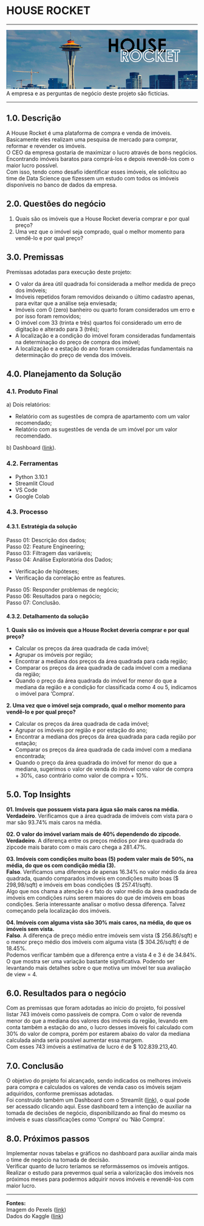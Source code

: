 # HOUSE ROCKET

----
<img src='img/house_rocket.png'>
A empresa e as perguntas de negócio deste projeto são fictícias.

----
## 1.0. Descrição

A House Rocket é uma plataforma de compra e venda de imóveis.<br>
Basicamente eles realizam uma pesquisa de mercado para comprar, reformar e revender os imóveis.<br>
O CEO da empresa gostaria de maximizar o lucro através de bons negócios. Encontrando imóveis baratos para comprá-los e depois revendê-los com o maior lucro possível. <br>
Com isso, tendo como desafio identificar esses imóveis, ele solicitou ao time de Data Science que fizessem um estudo com todos os imóveis disponíveis no banco de dados da empresa.

## 2.0. Questões do negócio

1. Quais são os imóveis que a House Rocket deveria comprar e por qual preço?
2. Uma vez que o imóvel seja comprado, qual o melhor momento para vendê-lo e por qual preço?

## 3.0. Premissas

Premissas adotadas para execução deste projeto:

* O valor da área útil quadrada foi considerada a melhor medida de preço dos imóveis;
* Imóveis repetidos foram removidos deixando o último cadastro apenas, para evitar que a análise seja enviesada;
* Imóveis com 0 (zero) banheiro ou quarto foram considerados um erro e por isso foram removidos;
* O imóvel com 33 (trinta e três) quartos foi considerado um erro de digitação e alterado para 3 (três);
* A localização e a condição do imóvel foram consideradas fundamentais na determinação do preço de compra dos imóvel;
* A localização e a estação do ano foram consideradas fundamentais na determinação do preço de venda dos imóveis.

## 4.0. Planejamento da Solução

### 4.1. Produto Final

a) Dois relatórios:
* Relatório com as sugestões de compra de apartamento com um valor recomendado;
* Relatório com as sugestões de venda de um imóvel por um valor recomendado.

b) Dashboard (<a href="https://mnb-house-rocket.streamlit.app/">link</a>).

### 4.2. Ferramentas
* Python 3.10.1
* Streamlit Cloud
* VS Code
* Google Colab

### 4.3. Processo
#### 4.3.1. Estratégia da solução

Passo 01: Descrição dos dados;<br>
Passo 02: Feature Engineering;<br>
Passo 03: Filtragem das variáveis;<br>
Passo 04: Análise Exploratória dos Dados;
* Verificação de hipóteses;<br>
* Verificação da correlação entre as features.

Passo 05: Responder problemas de negócio;<br>
Passo 06: Resultados para o negócio;<br>
Passo 07: Conclusão.<br>

#### 4.3.2. Detalhamento da solução

**1. Quais são os imóveis que a House Rocket deveria comprar e por qual preço?**
		
* Calcular os preços da área quadrada de cada imóvel;
* Agrupar os imóveis por região;
* Encontrar a mediana dos preços da área quadrada para cada região;
* Comparar os preços da área quadrada de cada imóvel com a mediana da região;
* Quando o preço da área quadrada do imóvel for menor do que a mediana da região e a condição for classificada como 4 ou 5, indicamos o imóvel para ‘Compra’.

**2. Uma vez que o imóvel seja comprado, qual o melhor momento para vendê-lo e por qual preço?**

* Calcular os preços da área quadrada de cada imóvel;
* Agrupar os imóveis por região e por estação do ano;
* Encontrar a mediana dos preços da área quadrada para cada região por estação;
* Comparar os preços da área quadrada de cada imóvel com a mediana encontrada;
* Quando o preço da área quadrada do imóvel for menor do que a mediana, sugerimos o valor de venda do imóvel como valor de compra + 30%, caso contrário como valor de compra + 10%.

## 5.0. Top Insights

**01. Imóveis que possuem vista para água são mais caros na média.**<br>
**Verdadeiro**. Verificamos que a área quadrada de imóveis com vista para o mar são 93.74% mais caros na média.

**02. O valor do imóvel variam mais de 40% dependendo do zipcode.**<br>
**Verdadeiro**. A diferença entre os preços médios por área quadrada do zipcode mais barato com o mais caro chega a 281.47%.

**03. Imóveis com condições muito boas (5) podem valer mais de 50%, na média, do que os com condição média (3).**<br>
**Falso**. Verificamos uma diferença de apenas 16.34% no valor médio da área quadrada, quando comparados imóveis em condições muito boas ($ 298,98/sqft) e imóveis em boas condições ($ 257.41/sqft).<br>
Algo que nos chama a atenção é o fato do valor médio da área quadrada de imóveis em condições ruins serem maiores do que de imóveis em boas condições. Seria interessante analisar o motivo dessa diferença. Talvez começando pela localização dos imóveis.

**04. Imóveis com alguma vista são 30% mais caros, na média, do que os imóveis sem vista.**<br>
**Falso**. A diferença de preço médio entre imóveis sem vista ($ 256.86/sqft) e o menor preço médio dos imóveis com alguma vista ($ 304.26/sqft) é de 18.45%.<br>
Podemos verificar também que a diferença entre a vista 4 e 3 é de 34.84%. O que mostra ser uma variação bastante significativa. Podendo ser levantando mais detalhes sobre o que motiva um imóvel ter sua avaliação de view = 4.


## 6.0. Resultados para o negócio

Com as premissas que foram adotadas ao início do projeto, foi possível listar 743 imóveis como passíveis de compra. Com o valor de revenda menor do que a mediana dos valores dos imóveis da região, levando em conta também a estação do ano, o lucro desses imóveis foi calculado com 30% do valor de compra, porém por estarem abaixo do valor da mediana calculada ainda seria possível aumentar essa margem.<br>
Com esses 743 imóveis a estimativa de lucro é de $ 102.839.213,40.

## 7.0. Conclusão

O objetivo do projeto foi alcançado, sendo indicados os melhores imóveis para compra e calculados os valores de venda caso os imóveis sejam adquiridos, conforme premissas adotadas.<br>
Foi construído também um Dashboard com o Streamlit (<a href="https://mnb-house-rocket.streamlit.app/">link</a>), o qual pode ser acessado clicando aqui. Esse dashboard tem a intenção de auxiliar na tomada de decisões de negócio, disponibilizando ao final do mesmo os imóveis e suas classificações como ‘Compra’ ou ‘Não Compra’.

## 8.0. Próximos passos

Implementar novas tabelas e gráficos no dashboard para auxiliar ainda mais o time de negócio na tomada de decisão.<br>
Verificar quanto de lucro teríamos se reformássemos os imóveis antigos.<br>
Realizar o estudo para prevermos qual seria a valorização dos imóveis nos próximos meses para podermos adquirir novos imóveis e revendê-los com maior lucro.

----
**Fontes:**<br>
Imagem do Pexels (<a href="https://www.pexels.com/pt-br/foto/arquitetura-predios-edificios-cidade-13898912/">link</a>)<br>
Dados do Kaggle (<a href="https://www.kaggle.com/datasets/harlfoxem/housesalesprediction">link</a>)

